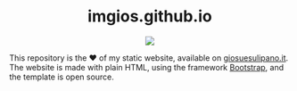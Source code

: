 <h1 align="center">imgios.github.io</h1>

<p align="center">
  <img src="https://img.shields.io/w3c-validation/html?preset=HTML%2C%20SVG%201.1%2C%20MathML%203.0%2C%20RDFa%20Lite%201.1&targetUrl=https%3A%2F%2Fgiosuesulipano.it%2F">
</p>

This repository is the :heart: of my static website, available on [giosuesulipano.it](http://giosuesulipano.it). The website is made with plain HTML, using the framework [Bootstrap](https://github.com/twbs/bootstrap), and the template is open source.
